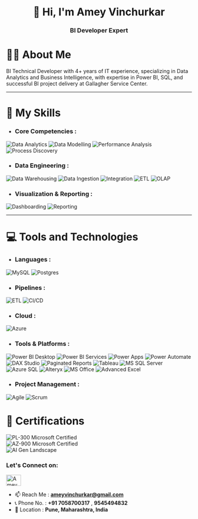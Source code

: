 <h1 align="center">👋 Hi, I'm Amey Vinchurkar</h1>
<h3 align="center">BI Developer Expert</h3>


# 👨‍💼 About Me

BI Technical Developer with 4+ years of IT experience, specializing in Data Analytics and Business Intelligence, with expertise in Power BI, SQL, and successful BI project delivery at Gallagher Service Center.

---

# 💼 My Skills

- ### Core Competencies :  
![Data Analytics](https://img.shields.io/badge/Data_Analytics-darkgreen?style=for-the-badge)  ![Data Modelling](https://img.shields.io/badge/Data_Modelling-darkblue?style=for-the-badge)  ![Performance Analysis](https://img.shields.io/badge/Performance_Analysis-darkorange?style=for-the-badge)  ![Process Discovery](https://img.shields.io/badge/Process_Discovery-lightgray?style=for-the-badge)  

- ### Data Engineering :
![Data Warehousing](https://img.shields.io/badge/Data_Warehousing-blue?style=for-the-badge)  ![Data Ingestion](https://img.shields.io/badge/Data_Ingestion-orange?style=for-the-badge) ![Integration](https://img.shields.io/badge/Integration-teal?style=for-the-badge) ![ETL](https://img.shields.io/badge/ETL-red?style=for-the-badge) ![OLAP](https://img.shields.io/badge/OLAP-brown?style=for-the-badge)  

- ### Visualization & Reporting :
![Dashboarding](https://img.shields.io/badge/Dashboarding-cyan?style=for-the-badge)  ![Reporting](https://img.shields.io/badge/Presenting_&_Reporting-gray?style=for-the-badge)  

---

# 💻 Tools and Technologies

- ### Languages :
![MySQL](https://img.shields.io/badge/mysql-4479A1.svg?style=for-the-badge&logo=mysql&logoColor=white)  ![Postgres](https://img.shields.io/badge/postgres-%23316192.svg?style=for-the-badge&logo=postgresql&logoColor=white)

- ### Pipelines :
![ETL](https://img.shields.io/badge/ETL-005571?style=for-the-badge&logo=data&logoColor=white)  ![CI/CD](https://img.shields.io/badge/CI%2FCD-0A0A0A?style=for-the-badge&logo=githubactions&logoColor=white)

- ### Cloud :
![Azure](https://img.shields.io/badge/Azure-0078D4?style=for-the-badge&logo=microsoftazure&logoColor=white)

- ### Tools & Platforms :  
![Power BI Desktop](https://img.shields.io/badge/Power_BI_Desktop-F2C811?style=for-the-badge&logo=powerbi&logoColor=black)  ![Power BI Services](https://img.shields.io/badge/Power_BI_Web_Services-yellow?style=for-the-badge&logo=powerbi&logoColor=black)  ![Power Apps](https://img.shields.io/badge/Power_Apps-purple?style=for-the-badge&logo=powerapps&logoColor=white)  ![Power Automate](https://img.shields.io/badge/Power_Automate-blue?style=for-the-badge&logo=microsoftpowerautomate&logoColor=white)  ![DAX Studio](https://img.shields.io/badge/DAX_Studio-lightblue?style=for-the-badge)  ![Paginated Reports](https://img.shields.io/badge/Paginated_Reports-00599C?style=for-the-badge)  ![Tableau](https://img.shields.io/badge/Tableau_Desktop-BD601C?style=for-the-badge&logo=tableau&logoColor=white)  ![MS SQL Server](https://img.shields.io/badge/MS_SQL_Server-CC2927?style=for-the-badge&logo=microsoftsqlserver&logoColor=white)  ![Azure SQL](https://img.shields.io/badge/Azure_SQL-007FFF?style=for-the-badge&logo=microsoftazure&logoColor=white)  ![Alteryx](https://img.shields.io/badge/Alteryx-0072C6?style=for-the-badge&logo=alteryx&logoColor=white)  ![MS Office](https://img.shields.io/badge/MS_Office-D83B01?style=for-the-badge&logo=microsoftoffice&logoColor=white)  ![Advanced Excel](https://img.shields.io/badge/Advanced_Excel-217346?style=for-the-badge&logo=microsoftexcel&logoColor=white)

- ### Project Management : 
![Agile](https://img.shields.io/badge/Agile_Frameworks-FF8C00?style=for-the-badge)  ![Scrum](https://img.shields.io/badge/Scrum-008FC7?style=for-the-badge)


# 📜 Certifications

![PL-300 Microsoft Certified](https://img.shields.io/badge/PL--300_Microsoft_Certified-0078D4?style=for-the-badge&logo=microsoft&logoColor=white)  
![AZ-900 Microsoft Certified](https://img.shields.io/badge/AZ--900_Microsoft_Certified-0078D4?style=for-the-badge&logo=microsoftazure&logoColor=white)  
![AI Gen Landscape](https://img.shields.io/badge/AI_Gen_Landscape_Infosys_Certified-00B5E2?style=for-the-badge&logo=infosys&logoColor=white)

<h3 align="left">Let's Connect on:</h3>
<p align="left">
<a href="https://linkedin.com/in/Amey Vinchurkar" target="blank"><img align="center" src="https://raw.githubusercontent.com/rahuldkjain/github-profile-readme-generator/master/src/images/icons/Social/linked-in-alt.svg" alt="Amey Vinchurkar" height="30" width="40" /></a>
</p>

- 📫 Reach Me : **ameyvinchurkar@gmail.com**  
- 📞 Phone No. : **+91 7058700317** , **9545494832**  
- 📍 Location : **Pune, Maharashtra, India**

